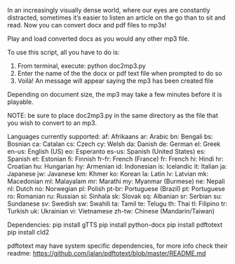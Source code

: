 In an increasingly visually dense world, where our eyes are constantly distracted, sometimes it’s easier to listen an article on the go than to sit and read. Now you can convert docx and pdf files to mp3s!
 
Play and load converted docs as you would any other mp3 file. 

To use this script, all you have to do is:

1. From terminal, execute: python doc2mp3.py 
2. Enter the name of the the docx or pdf text file when prompted to do so
3. Voilà! An message will appear saying the mp3 has been created file

Depending on document size, the mp3 may take a few minutes before it is playable.

NOTE: be sure to place doc2mp3.py in the same directory as the file that you wish to convert to an mp3. 

Languages currently supported: 
 af: Afrikaans
  ar: Arabic
  bn: Bengali
  bs: Bosnian
  ca: Catalan
  cs: Czech
  cy: Welsh
  da: Danish
  de: German
  el: Greek
  en-us: English (US)
  eo: Esperanto
  es-us: Spanish (United States)
  es: Spanish
  et: Estonian
  fi: Finnish
  fr-fr: French (France)
  fr: French
  hi: Hindi
  hr: Croatian
  hu: Hungarian
  hy: Armenian
  id: Indonesian
  is: Icelandic
  it: Italian
  ja: Japanese
  jw: Javanese
  km: Khmer
  ko: Korean
  la: Latin
  lv: Latvian
  mk: Macedonian
  ml: Malayalam
  mr: Marathi
  my: Myanmar (Burmese)
  ne: Nepali
  nl: Dutch
  no: Norwegian
  pl: Polish
  pt-br: Portuguese (Brazil)
  pt: Portuguese
  ro: Romanian
  ru: Russian
  si: Sinhala
  sk: Slovak
  sq: Albanian
  sr: Serbian
  su: Sundanese
  sv: Swedish
  sw: Swahili
  ta: Tamil
  te: Telugu
  th: Thai
  tl: Filipino
  tr: Turkish
  uk: Ukrainian
  vi: Vietnamese
  zh-tw: Chinese (Mandarin/Taiwan)
  
Dependencies: 
pip install gTTS 
pip install python-docx
pip install pdftotext 
pip install cld2

pdftotext may have system specific dependencies, for more info check their readme: https://github.com/jalan/pdftotext/blob/master/README.md
